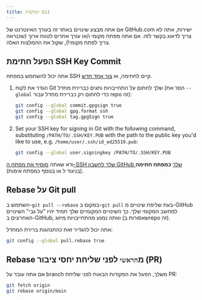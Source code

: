 ```yaml
---
title: המלצות Git
---
```


אם אתה מבצע שינויים באתר זה בעורך האינטרנט של GitHub.com ישירות, אתה לא צריך לדאוג בקשר לזה. אם אתה מפתח מקומי ו/או עורך אתרים לטווח ארוך (שכנראה צריך לפתח מקומי!), שקול את ההמלצות האלה.

## הפעל חתימת SSH Key Commit

אתה יכול להשתמש במפתח SSH קיים לחתימה, או [צור אחד חדש](https://docs.github.com/en/authentication/connecting-to-github-with-ssh/generating-a-new-ssh-key-and-adding-it-to-the-ssh-agent).

1. הגדר את לקוח Git שלך לחתום על התחייבויות ותגים כברירת מחדל (הסר את `--global` כדי לחתום רק כברירת מחדל עבור repo זה):

    ```bash
    git config --global commit.gpgsign true
    git config --global gpg.format ssh
    git config --global tag.gpgSign true
    ```

2. Set your SSH key for signing in Git with the following command, substituting `/PATH/TO/.SSH/KEY.PUB` with the path to the public key you'd like to use, e.g. `/home/user/.ssh/id_ed25519.pub`:

    ```bash
    git config --global user.signingkey /PATH/TO/.SSH/KEY.PUB
    ```

ודא שאתה [מוסיף את מפתח ה-SSH שלך לחשבון GitHub שלך](https://docs.github.com/en/authentication/connecting-to-github-with-ssh/adding-a-new-ssh-key-to-your-github-account#adding-a-new-ssh-key-to-your-account) **כמפתח חתימה** (בניגוד ל או בנוסף כמפתח אימות).

## Rebase על Git pull

השתמש ב-`git pull --rebase` במקום ב-`git pull` בעת שליפת שינויים מ-GitHub למחשב המקומי שלך. כך השינויים המקומיים שלך תמיד יהיו "על גבי" השינויים האחרונים ב-GitHub, ואתה נמנע מהתחייבויות מיזוג (שאסורות בrepo זה).

אתה יכול להגדיר זאת כהתנהגות ברירת המחדל:

```bash
git config --global pull.rebase true
```

## Rebase מ`הראשי` לפני שליחת יחסי ציבור (PR)

אם אתה עובד על branch משלך, הפעל את הפקודות הבאות לפני שליחת PR:

```bash
git fetch origin
git rebase origin/main
```
